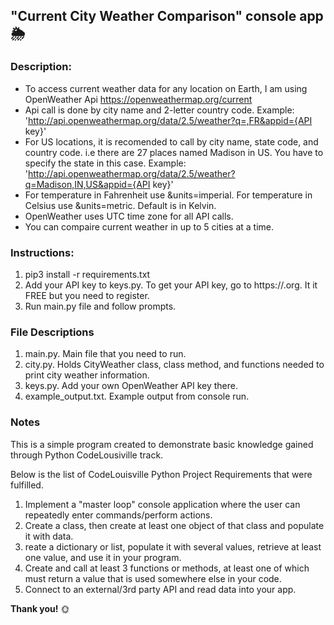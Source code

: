 ## "Current City Weather Comparison" console app :sun_behind_rain_cloud:
### Description:
- To access current weather data for any location on Earth, I am using OpenWeather Api https://openweathermap.org/current
- Api call is done by city name and 2-letter country code. Example: 'http://api.openweathermap.org/data/2.5/weather?q=,FR&appid={API key}'
- For US locations, it is recomended to call by city name, state code, and country code. i.e there are 27 places named Madison in US.
You have to specify the state in this case. Example: 'http://api.openweathermap.org/data/2.5/weather?q=Madison,IN,US&appid={API key}'
- For temperature in Fahrenheit use &units=imperial. For temperature in Celsius use &units=metric. Default is in Kelvin.
- OpenWeather uses UTC time zone for all API calls.
- You can compaire current weather in up to 5 cities at a time.

### Instructions:
1. pip3 install -r requirements.txt
2. Add your API key to keys.py. To get your API key, go to https://.org. It it FREE but you need to register.
3. Run main.py file and follow prompts.

### File Descriptions
1. main.py. Main file that you need to run.
2. city.py. Holds CityWeather class, class method, and functions needed to print city weather information.
3. keys.py. Add your own OpenWeather API key there.
4. example_output.txt. Example output from console run.

### Notes
This is a simple program created to demonstrate basic knowledge gained through Python CodeLousiville track.

Below is the list of CodeLouisville Python Project Requirements that were fulfilled.
1. Implement a "master loop" console application where the user can repeatedly enter commands/perform actions.
2. Create a class, then create at least one object of that class and populate it with data.
3. reate a dictionary or list, populate it with several values, retrieve at least one value, and use it in your program.
4. Create and call at least 3 functions or methods, at least one of which must return a value that is used somewhere else in your code.
5. Connect to an external/3rd party API and read data into your app.

**Thank you!** :sun_with_face:
